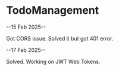 # TodoManagement

--15 Feb 2025--

Got CORS issue. Solved it but got 401 error.

--17 Feb 2025--

Solved. Working on JWT Web Tokens.
